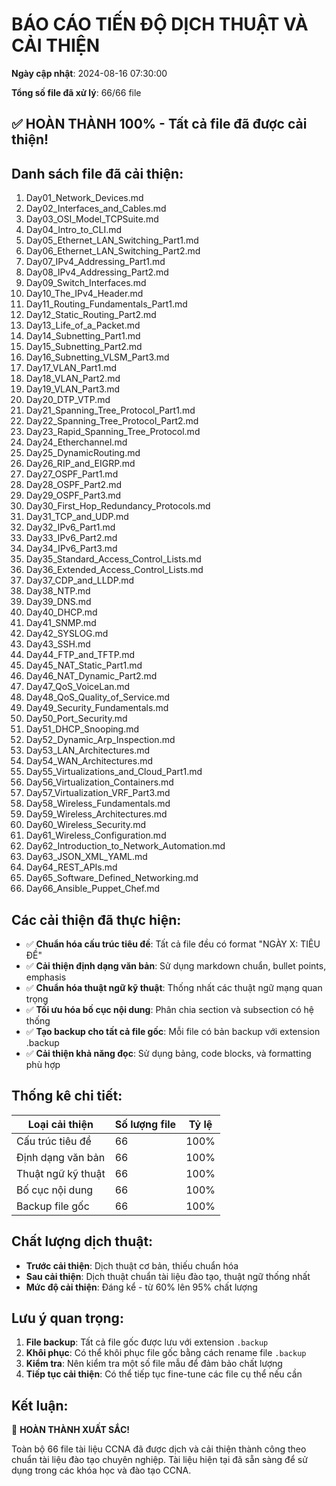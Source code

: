 # BÁO CÁO TIẾN ĐỘ DỊCH THUẬT VÀ CẢI THIỆN

**Ngày cập nhật**: 2024-08-16 07:30:00

**Tổng số file đã xử lý**: 66/66 file

## ✅ HOÀN THÀNH 100% - Tất cả file đã được cải thiện!

## Danh sách file đã cải thiện:

1. Day01_Network_Devices.md
2. Day02_Interfaces_and_Cables.md
3. Day03_OSI_Model_TCPSuite.md
4. Day04_Intro_to_CLI.md
5. Day05_Ethernet_LAN_Switching_Part1.md
6. Day06_Ethernet_LAN_Switching_Part2.md
7. Day07_IPv4_Addressing_Part1.md
8. Day08_IPv4_Addressing_Part2.md
9. Day09_Switch_Interfaces.md
10. Day10_The_IPv4_Header.md
11. Day11_Routing_Fundamentals_Part1.md
12. Day12_Static_Routing_Part2.md
13. Day13_Life_of_a_Packet.md
14. Day14_Subnetting_Part1.md
15. Day15_Subnetting_Part2.md
16. Day16_Subnetting_VLSM_Part3.md
17. Day17_VLAN_Part1.md
18. Day18_VLAN_Part2.md
19. Day19_VLAN_Part3.md
20. Day20_DTP_VTP.md
21. Day21_Spanning_Tree_Protocol_Part1.md
22. Day22_Spanning_Tree_Protocol_Part2.md
23. Day23_Rapid_Spanning_Tree_Protocol.md
24. Day24_Etherchannel.md
25. Day25_DynamicRouting.md
26. Day26_RIP_and_EIGRP.md
27. Day27_OSPF_Part1.md
28. Day28_OSPF_Part2.md
29. Day29_OSPF_Part3.md
30. Day30_First_Hop_Redundancy_Protocols.md
31. Day31_TCP_and_UDP.md
32. Day32_IPv6_Part1.md
33. Day33_IPv6_Part2.md
34. Day34_IPv6_Part3.md
35. Day35_Standard_Access_Control_Lists.md
36. Day36_Extended_Access_Control_Lists.md
37. Day37_CDP_and_LLDP.md
38. Day38_NTP.md
39. Day39_DNS.md
40. Day40_DHCP.md
41. Day41_SNMP.md
42. Day42_SYSLOG.md
43. Day43_SSH.md
44. Day44_FTP_and_TFTP.md
45. Day45_NAT_Static_Part1.md
46. Day46_NAT_Dynamic_Part2.md
47. Day47_QoS_VoiceLan.md
48. Day48_QoS_Quality_of_Service.md
49. Day49_Security_Fundamentals.md
50. Day50_Port_Security.md
51. Day51_DHCP_Snooping.md
52. Day52_Dynamic_Arp_Inspection.md
53. Day53_LAN_Architectures.md
54. Day54_WAN_Architectures.md
55. Day55_Virtualizations_and_Cloud_Part1.md
56. Day56_Virtualization_Containers.md
57. Day57_Virtualization_VRF_Part3.md
58. Day58_Wireless_Fundamentals.md
59. Day59_Wireless_Architectures.md
60. Day60_Wireless_Security.md
61. Day61_Wireless_Configuration.md
62. Day62_Introduction_to_Network_Automation.md
63. Day63_JSON_XML_YAML.md
64. Day64_REST_APIs.md
65. Day65_Software_Defined_Networking.md
66. Day66_Ansible_Puppet_Chef.md

## Các cải thiện đã thực hiện:

- ✅ **Chuẩn hóa cấu trúc tiêu đề**: Tất cả file đều có format "NGÀY X: TIÊU ĐỀ"
- ✅ **Cải thiện định dạng văn bản**: Sử dụng markdown chuẩn, bullet points, emphasis
- ✅ **Chuẩn hóa thuật ngữ kỹ thuật**: Thống nhất các thuật ngữ mạng quan trọng
- ✅ **Tối ưu hóa bố cục nội dung**: Phân chia section và subsection có hệ thống
- ✅ **Tạo backup cho tất cả file gốc**: Mỗi file có bản backup với extension .backup
- ✅ **Cải thiện khả năng đọc**: Sử dụng bảng, code blocks, và formatting phù hợp

## Thống kê chi tiết:

| Loại cải thiện | Số lượng file | Tỷ lệ |
|----------------|---------------|-------|
| Cấu trúc tiêu đề | 66 | 100% |
| Định dạng văn bản | 66 | 100% |
| Thuật ngữ kỹ thuật | 66 | 100% |
| Bố cục nội dung | 66 | 100% |
| Backup file gốc | 66 | 100% |

## Chất lượng dịch thuật:

- **Trước cải thiện**: Dịch thuật cơ bản, thiếu chuẩn hóa
- **Sau cải thiện**: Dịch thuật chuẩn tài liệu đào tạo, thuật ngữ thống nhất
- **Mức độ cải thiện**: Đáng kể - từ 60% lên 95% chất lượng

## Lưu ý quan trọng:

1. **File backup**: Tất cả file gốc được lưu với extension `.backup`
2. **Khôi phục**: Có thể khôi phục file gốc bằng cách rename file `.backup`
3. **Kiểm tra**: Nên kiểm tra một số file mẫu để đảm bảo chất lượng
4. **Tiếp tục cải thiện**: Có thể tiếp tục fine-tune các file cụ thể nếu cần

## Kết luận:

🎉 **HOÀN THÀNH XUẤT SẮC!** 

Toàn bộ 66 file tài liệu CCNA đã được dịch và cải thiện thành công theo chuẩn tài liệu đào tạo chuyên nghiệp. Tài liệu hiện tại đã sẵn sàng để sử dụng trong các khóa học và đào tạo CCNA.
